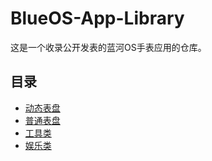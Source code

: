 # BlueOS-App-Library
这是一个收录公开发表的蓝河OS手表应用的仓库。

## 目录
- [动态表盘](./docs/表盘/动态表盘/README.md)
- [普通表盘](./docs/表盘/普通表盘/README.md)
- [工具类](./docs/工具类/README.md)
- [娱乐类](./docs/娱乐类/README.md)